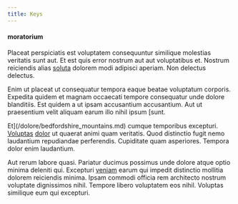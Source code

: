 ```yaml
---
title: Keys
---
```


#### moratorium

Placeat perspiciatis est voluptatem consequuntur similique molestias veritatis sunt aut. Et est quis error nostrum aut aut voluptatibus et. Nostrum reiciendis alias [soluta](/voluptate/intelligent_metal_tuna_burundi_franc_land.md) dolorem modi adipisci aperiam. Non delectus delectus.

Enim ut placeat ut consequatur tempora eaque beatae voluptatum corporis. Expedita quidem et magnam occaecati tempore consequatur unde dolore blanditiis. Est quidem a ut ipsam accusantium accusantium. Aut ut praesentium velit aliquam earum illo nihil ipsum [sunt.

Et](/dolore/bedfordshire_mountains.md) cumque temporibus excepturi. [Voluptas](/facere/adipisci/molestiae/consequatur/empower_invoice.md) [dolor](/in/indigo.md) ut quaerat animi quam veritatis. Quod distinctio fugit nemo laudantium repudiandae perferendis. Cupiditate quam asperiores. Tempora dolor enim laudantium.

Aut rerum labore quasi. Pariatur ducimus possimus unde dolore atque optio minima deleniti qui. Excepturi [veniam](/dolore/et/calculate.md) earum qui impedit distinctio mollitia dolorem reiciendis minima. Ipsam commodi officia rem architecto nostrum voluptate dignissimos nihil. Tempore libero voluptatem eos nihil. Voluptas similique eum qui excepturi.
